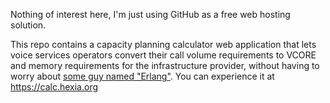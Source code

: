 Nothing of interest here, I'm just using GitHub as a free web hosting solution.  

This repo contains a capacity planning calculator web application that lets voice services operators convert their call volume requirements to VCORE and memory requirements for the infrastructure provider, without having to worry about [some guy named "Erlang"](https://en.wikipedia.org/wiki/Agner_Krarup_Erlang).  You can experience it at https://calc.hexia.org

